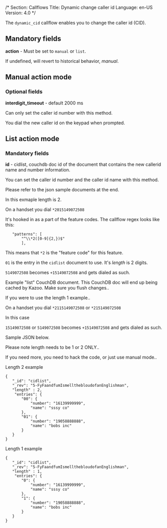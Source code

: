 /*
Section: Callflows
Title: Dynamic change caller id
Language: en-US
Version: 4.0
*/

The `dynamic_cid` callflow enables you to change the caller id (CID).

## Mandatory fields

**action** - Must be set to `manual` or `list`.

If undefined, will revert to historical behavior, *manual*.


## Manual action mode
### Optional fields

**interdigit_timeout** - default 2000 ms

Can only set the caller id number with this method.

You dial the new caller id on the keypad when prompted.

## List action mode
### Mandatory fields

**id** - cidlist, couchdb doc id of the document that contains the new
  callerid name and number information.

You can set the caller id number and the caller id name with this
method.

Please refer to the json sample documents at the end.

In this exmaple length is 2.

On a handset you dial `*2015149072508`

It's hooked in as a part of the feature codes.  The callflow regex looks like this:
```
   "patterns": [
       "^\\*2([0-9]{2,})$"
	   ],
```

This means that `*2` is the "feature code" for this feature.

`01` is the entry in the `cidlist` document to use.  It's *length* is
2 digits.

`5149072508` becomes `+15149072508` and gets dialed as such.

Example "list" CouchDB document.  This CouchDB doc will end up being
cached by Kazoo.  Make sure you flush changes..

If you were to use the length 1 example..

On a handset you dial
`*2115149072508`
or
`*215149072508`


In this case

`15149072508` or `5149072508` becomes `+15149072508` and gets dialed as such.

Sample JSON below.

Please note length needs to be 1 or 2 ONLY..

If you need more, you need to hack the code, or just use manual mode..

Length 2 example
```
{
   "_id": "cidlist",
   "_rev": "5-FyFaandfumIsmellthebloudofanEnglishman",
   "length" : 2,
	"entries": {
       "00": {
           "number": "16139999999",
           "name": "sssy co"
       },
       "01": {
           "number": "19058888888",
           "name": "bobs inc"
       }
   }
}
```

Length 1 example
```
{
   "_id": "cidlist",
   "_rev": "5-FyFaandfumIsmellthebloudofanEnglishman",
   "length" : 1,
	"entries": {
       "0": {
           "number": "16139999999",
           "name": "sssy co"
       },
       "1": {
           "number": "19058888888",
           "name": "bobs inc"
       }
   }
}
```
